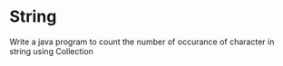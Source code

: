 # String
Write a java program to count the number of occurance of character in string using Collection
